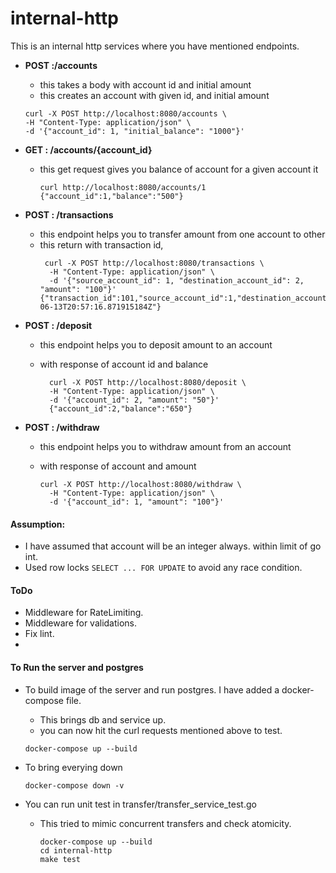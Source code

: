 # internal-http

This is an internal http services where you have mentioned endpoints.
- **POST :/accounts** 
  - this takes a body with account id and initial amount
  - this creates an account with given id, and initial amount

  ```azure
  curl -X POST http://localhost:8080/accounts \
  -H "Content-Type: application/json" \
  -d '{"account_id": 1, "initial_balance": "1000"}'
  ```

- **GET : /accounts/{account_id}**
  - this get request gives you balance of account for a given account it
     ```azure
     curl http://localhost:8080/accounts/1                                                                                                                 
     {"account_id":1,"balance":"500"}
    ```

- **POST : /transactions**
  - this endpoint helps you to transfer amount from one account to other
  - this return with transaction id, 
    ```azure
     curl -X POST http://localhost:8080/transactions \
      -H "Content-Type: application/json" \
      -d '{"source_account_id": 1, "destination_account_id": 2, "amount": "100"}'
    {"transaction_id":101,"source_account_id":1,"destination_account_id":2,"amount":"100","created_at":"2025-06-13T20:57:16.871915184Z"}
    ```

- **POST : /deposit**
  - this endpoint helps you to deposit amount to an account
  - with response of account id and balance
  
    ```azure
      curl -X POST http://localhost:8080/deposit \
      -H "Content-Type: application/json" \
      -d '{"account_id": 2, "amount": "50"}'
      {"account_id":2,"balance":"650"}
      ```
- **POST : /withdraw**
  - this endpoint helps you to withdraw amount from an account
  - with response of account and amount
    
    ```azure
    curl -X POST http://localhost:8080/withdraw \
      -H "Content-Type: application/json" \
      -d '{"account_id": 1, "amount": "100"}'
      ```


#### Assumption: 
- I have assumed that account will be an integer always. within limit of go int.
- Used row locks `SELECT ... FOR UPDATE` to avoid any race condition.


#### ToDo
 - Middleware for RateLimiting.
 - Middleware for validations.
 - Fix lint.
 - 

#### To Run the server and postgres
- To build image of the server and run postgres. I have added a docker-compose file.
  - This brings db and service up.
  - you can now hit the curl requests mentioned above to test.
  ```azure
  docker-compose up --build
  ```
- To bring everying down 
    ```azure
    docker-compose down -v
    ```

- You can run unit test in transfer/transfer_service_test.go
  - This tried to mimic concurrent transfers and check atomicity. 
    ```azure
    docker-compose up --build
    cd internal-http
    make test
    ```